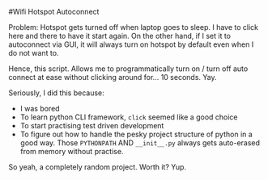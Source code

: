 #Wifi Hotspot Autoconnect

Problem:
Hotspot gets turned off when laptop goes to sleep. I have to click here and there to have it start again. On the other hand, if I set it to autoconnect via GUI, it will always turn on hotspot by default even when I do not want to.

Hence, this script. Allows me to programmatically turn on / turn off auto connect at ease without clicking around for... 10 seconds. Yay.

Seriously, I did this because:

-  I was bored
-  To learn python CLI framework, `click` seemed like a good choice
-  To start practising test driven development
-  To figure out how to handle the pesky project structure of python in a good way. Those `PYTHONPATH` AND `__init__.py` always gets auto-erased from memory without practise.

So yeah, a completely random project. Worth it? Yup.
